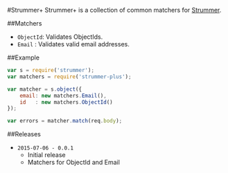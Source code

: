 #Strummer+
Strummer+ is a collection of common matchers for [Strummer](https://github.com/TabDigital/strummer).

##Matchers
- `ObjectId`: Validates ObjectIds.
- `Email`   : Validates valid email addresses.


##Example
```javascript
var s = require('strummer');
var matchers = require('strummer-plus');

var matcher = s.object({
    email: new matchers.Email(),
    id   : new matchers.ObjectId()
});

var errors = matcher.match(req.body);

```


##Releases
- `2015-07-06 - 0.0.1`
    - Initial release
    - Matchers for ObjectId and Email

